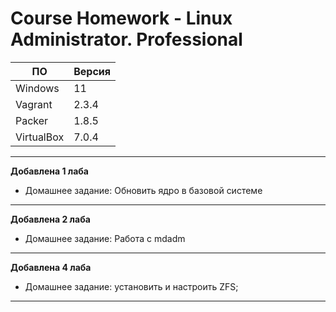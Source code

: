 # **Course Homework - Linux Administrator. Professional**


| ПО         | Версия | 
| ---        | ---    | 
| Windows    | 11     | 
| Vagrant    | 2.3.4  | 
| Packer     | 1.8.5  | 
| VirtualBox | 7.0.4  | 

---
**Добавлена 1 лаба**
- Домашнее задание: Обновить ядро в базовой системе
---

**Добавлена 2 лаба**
- Домашнее задание: Работа с mdadm
---

**Добавлена 4 лаба**
- Домашнее задание: установить и настроить ZFS;
---

